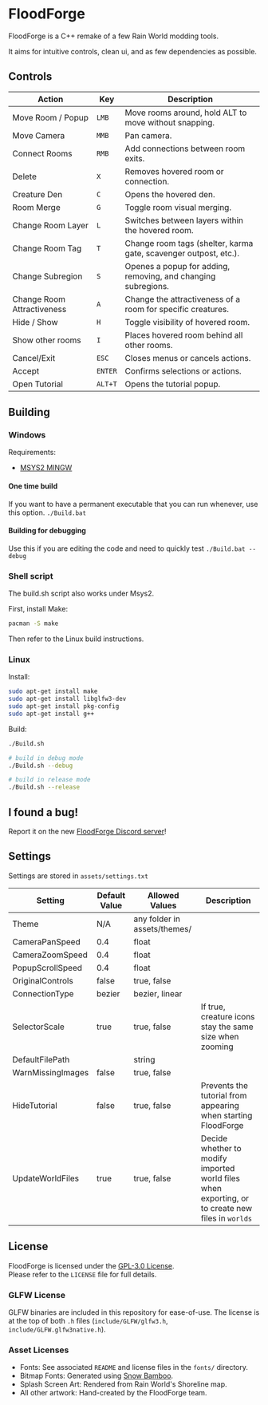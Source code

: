 # FloodForge

FloodForge is a C++ remake of a few Rain World modding tools.

It aims for intuitive controls, clean ui, and as few dependencies as possible.

## Controls

| Action                     | Key       | Description                                                       |
|----------------------------|-----------|-------------------------------------------------------------------|
| Move Room / Popup          | `LMB`     | Move rooms around, hold ALT to move without snapping.             |
| Move Camera                | `MMB`     | Pan camera.                                                       |
| Connect Rooms              | `RMB`     | Add connections between room exits.                               |
| Delete                     | `X`       | Removes hovered room or connection.                               |
| Creature Den               | `C`       | Opens the hovered den.                                            |
| Room Merge                 | `G`       | Toggle room visual merging.                                       |
| Change Room Layer          | `L`       | Switches between layers within the hovered room.                  |
| Change Room Tag            | `T`       | Change room tags (shelter, karma gate, scavenger outpost, etc.).  |
| Change Subregion           | `S`       | Openes a popup for adding, removing, and changing subregions.     |
| Change Room Attractiveness | `A`       | Change the attractiveness of a room for specific creatures.       |
| Hide / Show                | `H`       | Toggle visibility of hovered room.                                |
| Show other rooms           | `I`       | Places hovered room behind all other rooms.                       |
| Cancel/Exit                | `ESC`     | Closes menus or cancels actions.                                  |
| Accept                     | `ENTER`   | Confirms selections or actions.                                   |
| Open Tutorial              | `ALT+T`   | Opens the tutorial popup.                                         |

## Building

### Windows

Requirements:

- [MSYS2 MINGW](https://www.msys2.org)

#### One time build

If you want to have a permanent executable that you can run whenever, use this option.
`./Build.bat`

#### Building for debugging

Use this if you are editing the code and need to quickly test
`./Build.bat --debug`

### Shell script

The build.sh script also works under Msys2.

First, install Make:

```bash
pacman -S make
```

Then refer to the Linux build instructions.

### Linux

Install:

```bash
sudo apt-get install make
sudo apt-get install libglfw3-dev
sudo apt-get install pkg-config
sudo apt-get install g++
```

Build:

```bash
./Build.sh

# build in debug mode
./Build.sh --debug

# build in release mode
./Build.sh --release
```

## I found a bug!

Report it on the new [FloodForge Discord server](https://discord.gg/RBq8PDbCmB)!

## Settings

Settings are stored in `assets/settings.txt`

| Setting           | Default Value | Allowed Values | Description |
|-------------------|---------------|----------------|-------------|
| Theme             | N/A           | any folder in assets/themes/ | |
| CameraPanSpeed    | 0.4           | float          | |
| CameraZoomSpeed   | 0.4           | float          | |
| PopupScrollSpeed  | 0.4           | float          | |
| OriginalControls  | false         | true, false    | |
| ConnectionType    | bezier        | bezier, linear | |
| SelectorScale     | true          | true, false    | If true, creature icons stay the same size when zooming |
| DefaultFilePath   |               | string         | |
| WarnMissingImages | false         | true, false    | |
| HideTutorial      | false         | true, false    | Prevents the tutorial from appearing when starting FloodForge |
| UpdateWorldFiles  | true          | true, false    | Decide whether to modify imported world files when exporting, or to create new files in `worlds` |

## License

FloodForge is licensed under the [GPL-3.0 License](LICENSE).  
Please refer to the `LICENSE` file for full details.  

### GLFW License

GLFW binaries are included in this repository for ease-of-use.
The license is at the top of both `.h` files (`include/GLFW/glfw3.h`, `include/GLFW.glfw3native.h`).

### Asset Licenses

- Fonts: See associated `README` and license files in the `fonts/` directory.  
- Bitmap Fonts: Generated using [Snow Bamboo](https://snowb.org).  
- Splash Screen Art: Rendered from Rain World's Shoreline map.  
- All other artwork: Hand-created by the FloodForge team.